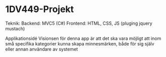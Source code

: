 # 1DV449-Projekt

Teknik:
Backend: MVC5 (C#)
Frontend: HTML, CSS, JS (pluging jquery mustach)

Applikationsidé
Visionsen för denna app är att det ska vara möjligt att inom små specifika kategorier kunna skapa minnesmärken, både för sig själv eller annan användare av systemet
